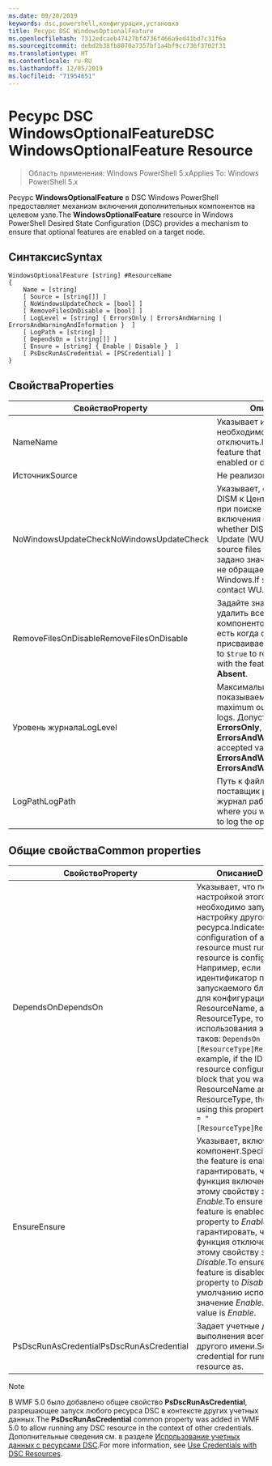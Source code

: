 ```yaml
---
ms.date: 09/20/2019
keywords: dsc,powershell,конфигурация,установка
title: Ресурс DSC WindowsOptionalFeature
ms.openlocfilehash: 7312edcaeb47427bf4736f466a9ed41bd7c31f6a
ms.sourcegitcommit: debd2b38fb8070a7357bf1a4bf9cc736f3702f31
ms.translationtype: HT
ms.contentlocale: ru-RU
ms.lasthandoff: 12/05/2019
ms.locfileid: "71954651"
---
```

# <a name="dsc-windowsoptionalfeature-resource"></a><span data-ttu-id="d77f5-103">Ресурс DSC WindowsOptionalFeature</span><span class="sxs-lookup"><span data-stu-id="d77f5-103">DSC WindowsOptionalFeature Resource</span></span>

> <span data-ttu-id="d77f5-104">Область применения: Windows PowerShell 5.x</span><span class="sxs-lookup"><span data-stu-id="d77f5-104">Applies To: Windows PowerShell 5.x</span></span>

<span data-ttu-id="d77f5-105">Ресурс **WindowsOptionalFeature** в DSC Windows PowerShell предоставляет механизм включения дополнительных компонентов на целевом узле.</span><span class="sxs-lookup"><span data-stu-id="d77f5-105">The **WindowsOptionalFeature** resource in Windows PowerShell Desired State Configuration (DSC) provides a mechanism to ensure that optional features are enabled on a target node.</span></span>

## <a name="syntax"></a><span data-ttu-id="d77f5-106">Синтаксис</span><span class="sxs-lookup"><span data-stu-id="d77f5-106">Syntax</span></span>

```Syntax
WindowsOptionalFeature [string] #ResourceName
{
    Name = [string]
    [ Source = [string[]] ]
    [ NoWindowsUpdateCheck = [bool] ]
    [ RemoveFilesOnDisable = [bool] ]
    [ LogLevel = [string] { ErrorsOnly | ErrorsAndWarning | ErrorsAndWarningAndInformation }  ]
    [ LogPath = [string] ]
    [ DependsOn = [string[]] ]
    [ Ensure = [string] { Enable | Disable }  ]
    [ PsDscRunAsCredential = [PSCredential] ]
}
```

## <a name="properties"></a><span data-ttu-id="d77f5-107">Свойства</span><span class="sxs-lookup"><span data-stu-id="d77f5-107">Properties</span></span>

|<span data-ttu-id="d77f5-108">Свойство</span><span class="sxs-lookup"><span data-stu-id="d77f5-108">Property</span></span> |<span data-ttu-id="d77f5-109">Описание</span><span class="sxs-lookup"><span data-stu-id="d77f5-109">Description</span></span> |
|---|---|
|<span data-ttu-id="d77f5-110">Name</span><span class="sxs-lookup"><span data-stu-id="d77f5-110">Name</span></span> |<span data-ttu-id="d77f5-111">Указывает имя компонента, который необходимо включить или отключить.</span><span class="sxs-lookup"><span data-stu-id="d77f5-111">Indicates the name of the feature that you want to ensure is enabled or disabled.</span></span> |
|<span data-ttu-id="d77f5-112">Источник</span><span class="sxs-lookup"><span data-stu-id="d77f5-112">Source</span></span> |<span data-ttu-id="d77f5-113">Не реализовано.</span><span class="sxs-lookup"><span data-stu-id="d77f5-113">Not implemented.</span></span> |
|<span data-ttu-id="d77f5-114">NoWindowsUpdateCheck</span><span class="sxs-lookup"><span data-stu-id="d77f5-114">NoWindowsUpdateCheck</span></span> |<span data-ttu-id="d77f5-115">Указывает, обращается ли система DISM к Центру обновления Windows при поиске исходных файлов для включения компонента.</span><span class="sxs-lookup"><span data-stu-id="d77f5-115">Specifies whether DISM contacts Windows Update (WU) when searching for the source files to enable a feature.</span></span> <span data-ttu-id="d77f5-116">Если задано значение `$true`, система DISM не обращается к Центру обновления Windows.</span><span class="sxs-lookup"><span data-stu-id="d77f5-116">If `$true`, DISM does not contact WU.</span></span> |
|<span data-ttu-id="d77f5-117">RemoveFilesOnDisable</span><span class="sxs-lookup"><span data-stu-id="d77f5-117">RemoveFilesOnDisable</span></span> |<span data-ttu-id="d77f5-118">Задайте значение `$true`, чтобы удалить все файлы, связанные с компонентом, при его отключении (то есть когда свойству **Ensure** присваивается значение **Absent**).</span><span class="sxs-lookup"><span data-stu-id="d77f5-118">Set to `$true` to remove all files associated with the feature when **Ensure** is set to **Absent**.</span></span> |
|<span data-ttu-id="d77f5-119">Уровень журнала</span><span class="sxs-lookup"><span data-stu-id="d77f5-119">LogLevel</span></span> |<span data-ttu-id="d77f5-120">Максимальный уровень результатов, показываемый в журналах.</span><span class="sxs-lookup"><span data-stu-id="d77f5-120">The maximum output level shown in the logs.</span></span> <span data-ttu-id="d77f5-121">Допустимые значения: **ErrorsOnly**, **ErrorsAndWarning** и **ErrorsAndWarningAndInformation**.</span><span class="sxs-lookup"><span data-stu-id="d77f5-121">The accepted values are: **ErrorsOnly**, **ErrorsAndWarning**, and **ErrorsAndWarningAndInformation**.</span></span> |
|<span data-ttu-id="d77f5-122">LogPath</span><span class="sxs-lookup"><span data-stu-id="d77f5-122">LogPath</span></span> |<span data-ttu-id="d77f5-123">Путь к файлу журнала, в котором поставщик ресурсов должен вести журнал работы.</span><span class="sxs-lookup"><span data-stu-id="d77f5-123">The path to a log file where you want the resource provider to log the operation.</span></span> |

## <a name="common-properties"></a><span data-ttu-id="d77f5-124">Общие свойства</span><span class="sxs-lookup"><span data-stu-id="d77f5-124">Common properties</span></span>

|<span data-ttu-id="d77f5-125">Свойство</span><span class="sxs-lookup"><span data-stu-id="d77f5-125">Property</span></span> |<span data-ttu-id="d77f5-126">Описание</span><span class="sxs-lookup"><span data-stu-id="d77f5-126">Description</span></span> |
|---|---|
|<span data-ttu-id="d77f5-127">DependsOn</span><span class="sxs-lookup"><span data-stu-id="d77f5-127">DependsOn</span></span> |<span data-ttu-id="d77f5-128">Указывает, что перед настройкой этого ресурса необходимо запустить настройку другого ресурса.</span><span class="sxs-lookup"><span data-stu-id="d77f5-128">Indicates that the configuration of another resource must run before this resource is configured.</span></span> <span data-ttu-id="d77f5-129">Например, если идентификатор первого запускаемого блока сценария для конфигурации ресурса — ResourceName, а его тип — ResourceType, то синтаксис использования этого свойства таков: `DependsOn = "[ResourceType]ResourceName"`.</span><span class="sxs-lookup"><span data-stu-id="d77f5-129">For example, if the ID of the resource configuration script block that you want to run first is ResourceName and its type is ResourceType, the syntax for using this property is `DependsOn = "[ResourceType]ResourceName"`.</span></span> |
|<span data-ttu-id="d77f5-130">Ensure</span><span class="sxs-lookup"><span data-stu-id="d77f5-130">Ensure</span></span> |<span data-ttu-id="d77f5-131">Указывает, включен ли компонент.</span><span class="sxs-lookup"><span data-stu-id="d77f5-131">Specifies whether the feature is enabled.</span></span> <span data-ttu-id="d77f5-132">Чтобы гарантировать, что эта функция включена, присвойте этому свойству значение _Enable_.</span><span class="sxs-lookup"><span data-stu-id="d77f5-132">To ensure that the feature is enabled, set this property to _Enable_.</span></span> <span data-ttu-id="d77f5-133">Чтобы гарантировать, что эта функция отключена, присвойте этому свойству значение _Disable_.</span><span class="sxs-lookup"><span data-stu-id="d77f5-133">To ensure that the feature is disabled, set the property to _Disable_.</span></span> <span data-ttu-id="d77f5-134">По умолчанию используется значение _Enable_.</span><span class="sxs-lookup"><span data-stu-id="d77f5-134">The default value is _Enable_.</span></span> |
|<span data-ttu-id="d77f5-135">PsDscRunAsCredential</span><span class="sxs-lookup"><span data-stu-id="d77f5-135">PsDscRunAsCredential</span></span> |<span data-ttu-id="d77f5-136">Задает учетные данные для выполнения всего ресурса от другого имени.</span><span class="sxs-lookup"><span data-stu-id="d77f5-136">Sets the credential for running the entire resource as.</span></span> |

> [!NOTE]
> <span data-ttu-id="d77f5-137">В WMF 5.0 было добавлено общее свойство **PsDscRunAsCredential**, разрешающее запуск любого ресурса DSC в контексте других учетных данных.</span><span class="sxs-lookup"><span data-stu-id="d77f5-137">The **PsDscRunAsCredential** common property was added in WMF 5.0 to allow running any DSC resource in the context of other credentials.</span></span> <span data-ttu-id="d77f5-138">Дополнительные сведения см. в разделе [Использование учетных данных с ресурсами DSC](../../../configurations/runasuser.md).</span><span class="sxs-lookup"><span data-stu-id="d77f5-138">For more information, see [Use Credentials with DSC Resources](../../../configurations/runasuser.md).</span></span>